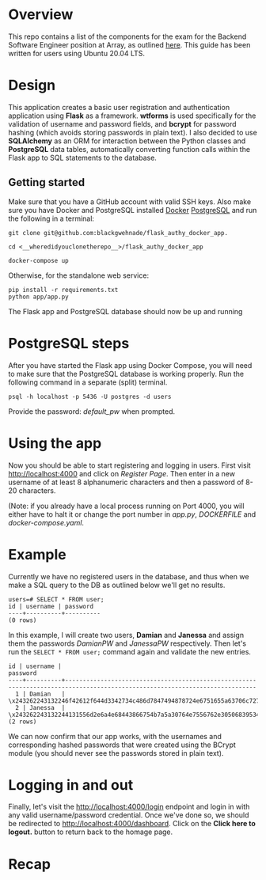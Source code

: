 # Overview

This repo contains a list of the components for the exam for the Backend Software Engineer position at Array, as outlined [here](https://gitlab.com/array.com/tests-backend). This guide has been written for users using Ubuntu 20.04 LTS.


# Design

This application creates a basic user registration and authentication application using **Flask** as a framework. **wtforms** is used specifically for the validation of username and password fields, and **bcrypt** for password hashing (which avoids storing passwords in plain text). I also decided to use **SQLAlchemy** as an ORM for interaction between the Python classes and **PostgreSQL** data tables, automatically converting function calls within the Flask app to SQL statements to the database.


## Getting started

Make sure that you have a GitHub account with valid SSH keys. Also make sure you have Docker and PostgreSQL installed [Docker](https://docs.docker.com/engine/installation/) [PostgreSQL](https://www.postgresql.org/download/) and run the following in a terminal:

```shell
git clone git@github.com:blackgwehnade/flask_authy_docker_app.

cd <__wheredidyouclonetherepo__>/flask_authy_docker_app

docker-compose up
```

Otherwise, for the standalone web service:

```shell
pip install -r requirements.txt
python app/app.py
```

The Flask app and PostgreSQL database should now be up and running


# PostgreSQL steps

After you have started the Flask app using Docker Compose, you will need to make sure that the PostgreSQL database is working properly. Run the following command in a separate (split) terminal.

```shell
psql -h localhost -p 5436 -U postgres -d users
```

Provide the password: *default_pw* when prompted.

# Using the app

Now you should be able to start registering and logging in users.
First visit [http://localhost:4000](http://localhost:4000) and click on *Register Page*. Then enter in a new username of at least 8 alphanumeric characters and then a password of 8-20 characters.

(Note: if you already have a local process running on Port 4000, you will either have to halt it or change the port number in *app.py*, *DOCKERFILE* and *docker-compose.yaml*.

# Example

Currently we have no registered users in the database, and thus when we make a SQL query to the DB as outlined below we'll get no results. 

```shell
users=# SELECT * FROM user;
id | username | password 
----+----------+----------
(0 rows)
```

In this example, I will create two users, **Damian** and **Janessa** and assign them the passwords *DamianPW* and *JanessaPW* respectively. Then let's run the ```SELECT * FROM user;``` command again and validate the new entries.

```shell
id | username |                                                          password                                                          
----+----------+----------------------------------------------------------------------------------------------------------------------------
  1 | Damian   | \x243262243132246f42612f644d3342734c486d7847494878724e6751655a63706c72767766714f586f62483254766258516a2f3035454a6657334671
  2 | Janessa  | \x243262243132244131556d2e6a4e68443866754b7a5a30764e7556762e3050683953433656735173694d74336a54516777755a7665486e4539657a53
(2 rows)
```
We can now confirm that our app works, with the usernames and corresponding hashed passwords that were created using the BCrypt module (you should never see the passwords stored in plain text).

# Logging in and out

Finally, let's visit the [http://localhost:4000/login](http://localhost:4000/login) endpoint and login in with any valid username/password credential. Once we've done so, we should be redirected to [http://localhost:4000/dashboard](http://localhost:4000/dashboard). Click on the **Click here to logout.** button to return back to the homage page.

# Recap


